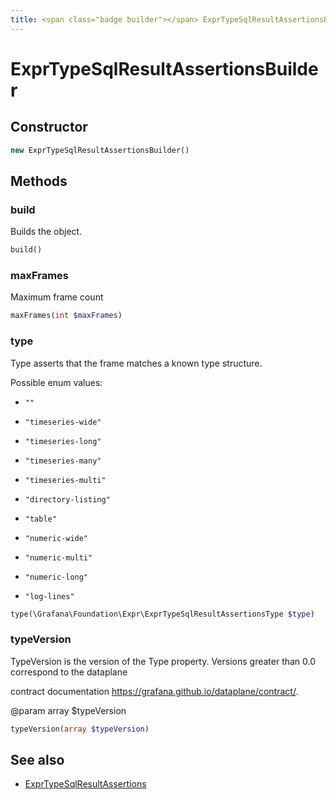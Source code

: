 ```yaml
---
title: <span class="badge builder"></span> ExprTypeSqlResultAssertionsBuilder
---
```

# <span class="badge builder"></span> ExprTypeSqlResultAssertionsBuilder

## Constructor

```php
new ExprTypeSqlResultAssertionsBuilder()
```
## Methods

### <span class="badge object-method"></span> build

Builds the object.

```php
build()
```

### <span class="badge object-method"></span> maxFrames

Maximum frame count

```php
maxFrames(int $maxFrames)
```

### <span class="badge object-method"></span> type

Type asserts that the frame matches a known type structure.

Possible enum values:

 - `""` 

 - `"timeseries-wide"` 

 - `"timeseries-long"` 

 - `"timeseries-many"` 

 - `"timeseries-multi"` 

 - `"directory-listing"` 

 - `"table"` 

 - `"numeric-wide"` 

 - `"numeric-multi"` 

 - `"numeric-long"` 

 - `"log-lines"` 

```php
type(\Grafana\Foundation\Expr\ExprTypeSqlResultAssertionsType $type)
```

### <span class="badge object-method"></span> typeVersion

TypeVersion is the version of the Type property. Versions greater than 0.0 correspond to the dataplane

contract documentation https://grafana.github.io/dataplane/contract/.

@param array<int> $typeVersion

```php
typeVersion(array $typeVersion)
```

## See also

 * <span class="badge object-type-class"></span> [ExprTypeSqlResultAssertions](./object-ExprTypeSqlResultAssertions.md)

